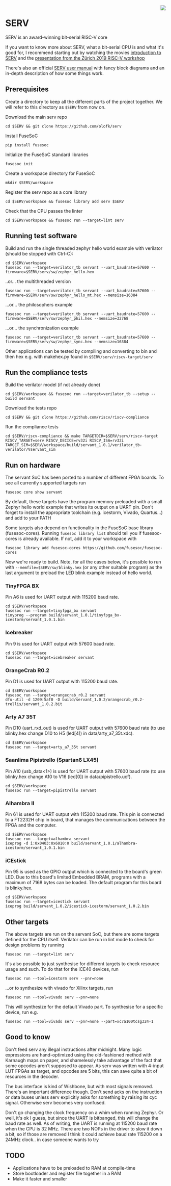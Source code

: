 <img align="right" src="https://svg.wavedrom.com/{signal:[{wave:'0.P...'},{wave:'023450',data:'S E R V'}]}"/>

# SERV

SERV is an award-winning bit-serial RISC-V core

If you want to know more about SERV, what a bit-serial CPU is and what it's good for, I recommend starting out by watching the movies [introduction to SERV](https://diode.zone/videos/watch/0230a518-e207-4cf6-b5e2-69cc09411013) and the [presentation from the Zürich 2019 RISC-V workshop](https://www.youtube.com/watch?v=xjIxORBRaeQ)

There's also an official [SERV user manual](https://serv.readthedocs.io/en/latest/#) with fancy block diagrams and an in-depth description of how some things work.

## Prerequisites

Create a directory to keep all the different parts of the project together. We
will refer to this directory as `$SERV` from now on.

Download the main serv repo

`cd $SERV && git clone https://github.com/olofk/serv`

Install FuseSoC

`pip install fusesoc`

Initialize the FuseSoC standard libraries

`fusesoc init`

Create a workspace directory for FuseSoC

`mkdir $SERV/workspace`

Register the serv repo as a core library

`cd $SERV/workspace && fusesoc library add serv $SERV`

Check that the CPU passes the linter

`cd $SERV/workspace && fusesoc run --target=lint serv`

## Running test software

Build and run the single threaded zephyr hello world example with verilator (should be stopped with Ctrl-C):

    cd $SERV/workspace
    fusesoc run --target=verilator_tb servant --uart_baudrate=57600 --firmware=$SERV/serv/sw/zephyr_hello.hex

..or... the multithreaded version

    fusesoc run --target=verilator_tb servant --uart_baudrate=57600 --firmware=$SERV/serv/sw/zephyr_hello_mt.hex --memsize=16384

...or... the philosophers example

    fusesoc run --target=verilator_tb servant --uart_baudrate=57600 --firmware=$SERV/serv/sw/zephyr_phil.hex --memsize=32768

...or... the synchronization example

    fusesoc run --target=verilator_tb servant --uart_baudrate=57600 --firmware=$SERV/serv/sw/zephyr_sync.hex --memsize=16384

Other applications can be tested by compiling and converting to bin and then hex e.g. with makehex.py found in `$SERV/serv/riscv-target/serv`

## Run the compliance tests

Build the verilator model (if not already done)

`cd $SERV/workspace && fusesoc run --target=verilator_tb --setup --build servant`

Download the tests repo

`cd $SERV && git clone https://github.com/riscv/riscv-compliance`

Run the compliance tests

`cd $SERV/riscv-compliance && make TARGETDIR=$SERV/serv/riscv-target RISCV_TARGET=serv RISCV_DECICE=rv32i RISCV_ISA=rv32i TARGET_SIM=$SERV/workspace/build/servant_1.0.1/verilator_tb-verilator/Vservant_sim`

## Run on hardware

The servant SoC has been ported to a number of different FPGA boards. To see all currently supported targets run

    fusesoc core show servant

By default, these targets have the program memory preloaded with a small Zephyr hello world example that writes its output on a UART pin. Don't forget to install the appropriate toolchain (e.g. icestorm, Vivado, Quartus...) and add to your PATH

Some targets also depend on functionality in the FuseSoC base library (fusesoc-cores). Running `fusesoc library list` should tell you if fusesoc-cores is already available. If not, add it to your workspace with

    fusesoc library add fusesoc-cores https://github.com/fusesoc/fusesoc-cores

Now we're ready to build. Note, for all the cases below, it's possible to run with `--memfile=$SERV/sw/blinky.hex`
(or any other suitable program) as the last argument to preload the LED blink example
instead of hello world.

### TinyFPGA BX

Pin A6 is used for UART output with 115200 baud rate.

    cd $SERV/workspace
    fusesoc run --target=tinyfpga_bx servant
    tinyprog --program build/servant_1.0.1/tinyfpga_bx-icestorm/servant_1.0.1.bin

### Icebreaker

Pin 9 is used for UART output with 57600 baud rate.

    cd $SERV/workspace
    fusesoc run --target=icebreaker servant

### OrangeCrab R0.2

Pin D1 is used for UART output with 115200 baud rate.

    cd $SERV/workspace
    fusesoc run --target=orangecrab_r0.2 servant
    dfu-util -d 1209:5af0 -D build/servant_1.0.2/orangecrab_r0.2-trellis/servant_1.0.2.bit

### Arty A7 35T

Pin D10 (uart_rxd_out) is used for UART output with 57600 baud rate (to use
blinky.hex change D10 to H5 (led[4]) in data/arty_a7_35t.xdc).

    cd $SERV/workspace
    fusesoc run --target=arty_a7_35t servant

### Saanlima Pipistrello (Spartan6 LX45)

Pin A10 (usb_data<1>) is used for UART output with 57600 baud rate (to use
blinky.hex change A10 to V16 (led[0]) in data/pipistrello.ucf).

    cd $SERV/workspace
    fusesoc run --target=pipistrello servant

### Alhambra II

Pin 61 is used for UART output with 115200 baud rate. This pin is connected to a FT2232H chip in board, that manages the communications between the FPGA and the computer.

    cd $SERV/workspace
    fusesoc run --target=alhambra servant
    iceprog -d i:0x0403:0x6010:0 build/servant_1.0.1/alhambra-icestorm/servant_1.0.1.bin

### iCEstick

Pin 95 is used as the GPIO output which is connected to the board's green LED. Due to this board's limited Embedded BRAM, programs with a maximum of 7168 bytes can be loaded. The default program for this board is blinky.hex.

    cd $SERV/workspace
    fusesoc run --target=icestick servant
    iceprog build/servant_1.0.2/icestick-icestorm/servant_1.0.2.bin

## Other targets

The above targets are run on the servant SoC, but there are some targets defined for the CPU itself. Verilator can be run in lint mode to check for design problems by running

    fusesoc run --target=lint serv

It's also possible to just synthesise for different targets to check resource usage and such. To do that for the iCE40 devices, run

    fusesoc run --tool=icestorm serv --pnr=none

...or to synthesize with vivado for Xilinx targets, run

    fusesoc run --tool=vivado serv --pnr=none

This will synthesize for the default Vivado part. To synthesise for a specific device, run e.g.

    fusesoc run --tool=vivado serv --pnr=none --part=xc7a100tcsg324-1


## Good to know

Don't feed serv any illegal instructions after midnight. Many logic expressions are hand-optimized using the old-fashioned method with Karnaugh maps on paper, and shamelessly take advantage of the fact that some opcodes aren't supposed to appear. As serv was written with 4-input LUT FPGAs as target, and opcodes are 5 bits, this can save quite a bit of resources in the decoder.

The bus interface is kind of Wishbone, but with most signals removed. There's an important difference though. Don't send acks on the instruction or data buses unless serv explicitly asks for something by raising its cyc signal. Otherwise serv becomes very confused.

Don't go changing the clock frequency on a whim when running Zephyr. Or well, it's ok I guess, but since the UART is bitbanged, this will change the baud rate as well. As of writing, the UART is running at 115200 baud rate when the CPU is 32 MHz. There are two NOPs in the driver to slow it down a bit, so if those are removed I think it could achieve baud rate 115200 on a 24MHz clock.. in case someone wants to try

## TODO

- Applications have to be preloaded to RAM at compile-time
- Store bootloader and register file together in a RAM
- Make it faster and smaller
